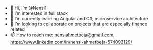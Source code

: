 - 👋 Hi, I’m @Nensi1
- 👀 I’m interested in full stack
- 🌱 I’m currently learning Angular and C#, microservice architecture
- 💞️ I’m looking to collaborate on projects that are especially finance related
- 📫 How to reach me: nensiahmetbeja@gmail.com, https://www.linkedin.com/in/nensi-ahmetbeja-574093129/

<!---
Nensi1/Nensi1 is a ✨ special ✨ repository because its `README.md` (this file) appears on your GitHub profile.
You can click the Preview link to take a look at your changes.
--->
